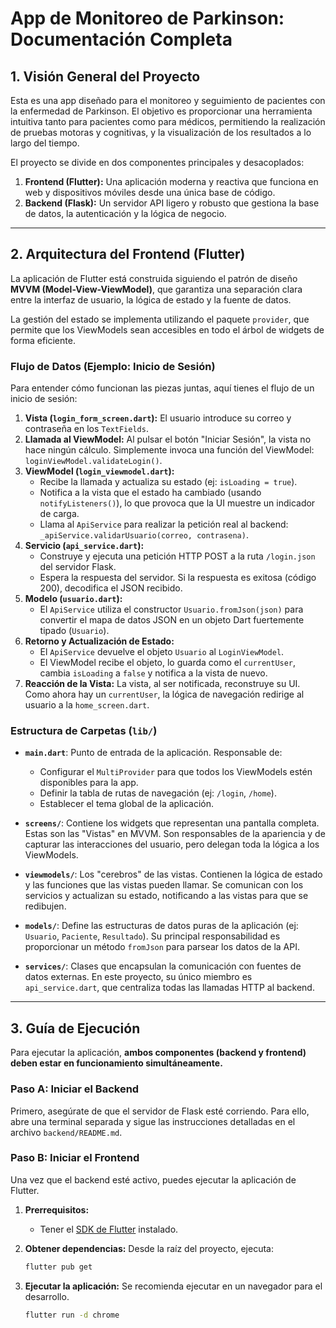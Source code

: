 # App de Monitoreo de Parkinson: Documentación Completa

## 1. Visión General del Proyecto

Esta es una app diseñado para el monitoreo y seguimiento de pacientes con la enfermedad de Parkinson. El objetivo es proporcionar una herramienta intuitiva tanto para pacientes como para médicos, permitiendo la realización de pruebas motoras y cognitivas, y la visualización de los resultados a lo largo del tiempo.

El proyecto se divide en dos componentes principales y desacoplados:

1.  **Frontend (Flutter):** Una aplicación moderna y reactiva que funciona en web y dispositivos móviles desde una única base de código.
2.  **Backend (Flask):** Un servidor API ligero y robusto que gestiona la base de datos, la autenticación y la lógica de negocio.

---

## 2. Arquitectura del Frontend (Flutter)

La aplicación de Flutter está construida siguiendo el patrón de diseño **MVVM (Model-View-ViewModel)**, que garantiza una separación clara entre la interfaz de usuario, la lógica de estado y la fuente de datos.

La gestión del estado se implementa utilizando el paquete `provider`, que permite que los ViewModels sean accesibles en todo el árbol de widgets de forma eficiente.

### Flujo de Datos (Ejemplo: Inicio de Sesión)

Para entender cómo funcionan las piezas juntas, aquí tienes el flujo de un inicio de sesión:

1.  **Vista (`login_form_screen.dart`):** El usuario introduce su correo y contraseña en los `TextFields`.
2.  **Llamada al ViewModel:** Al pulsar el botón "Iniciar Sesión", la vista no hace ningún cálculo. Simplemente invoca una función del ViewModel: `loginViewModel.validateLogin()`.
3.  **ViewModel (`login_viewmodel.dart`):**
    -   Recibe la llamada y actualiza su estado (ej: `isLoading = true`).
    -   Notifica a la vista que el estado ha cambiado (usando `notifyListeners()`), lo que provoca que la UI muestre un indicador de carga.
    -   Llama al `ApiService` para realizar la petición real al backend: `_apiService.validarUsuario(correo, contrasena)`.
4.  **Servicio (`api_service.dart`):**
    -   Construye y ejecuta una petición HTTP POST a la ruta `/login.json` del servidor Flask.
    -   Espera la respuesta del servidor. Si la respuesta es exitosa (código 200), decodifica el JSON recibido.
5.  **Modelo (`usuario.dart`):**
    -   El `ApiService` utiliza el constructor `Usuario.fromJson(json)` para convertir el mapa de datos JSON en un objeto Dart fuertemente tipado (`Usuario`).
6.  **Retorno y Actualización de Estado:**
    -   El `ApiService` devuelve el objeto `Usuario` al `LoginViewModel`.
    -   El ViewModel recibe el objeto, lo guarda como el `currentUser`, cambia `isLoading` a `false` y notifica a la vista de nuevo.
7.  **Reacción de la Vista:** La vista, al ser notificada, reconstruye su UI. Como ahora hay un `currentUser`, la lógica de navegación redirige al usuario a la `home_screen.dart`.

### Estructura de Carpetas (`lib/`)

-   **`main.dart`**: Punto de entrada de la aplicación. Responsable de:
    -   Configurar el `MultiProvider` para que todos los ViewModels estén disponibles para la app.
    -   Definir la tabla de rutas de navegación (ej: `/login`, `/home`).
    -   Establecer el tema global de la aplicación.

-   **`screens/`**: Contiene los widgets que representan una pantalla completa. Estas son las "Vistas" en MVVM. Son responsables de la apariencia y de capturar las interacciones del usuario, pero delegan toda la lógica a los ViewModels.

-   **`viewmodels/`**: Los "cerebros" de las vistas. Contienen la lógica de estado y las funciones que las vistas pueden llamar. Se comunican con los servicios y actualizan su estado, notificando a las vistas para que se redibujen.

-   **`models/`**: Define las estructuras de datos puras de la aplicación (ej: `Usuario`, `Paciente`, `Resultado`). Su principal responsabilidad es proporcionar un método `fromJson` para parsear los datos de la API.

-   **`services/`**: Clases que encapsulan la comunicación con fuentes de datos externas. En este proyecto, su único miembro es `api_service.dart`, que centraliza todas las llamadas HTTP al backend.

---

## 3. Guía de Ejecución

Para ejecutar la aplicación, **ambos componentes (backend y frontend) deben estar en funcionamiento simultáneamente.**

### Paso A: Iniciar el Backend

Primero, asegúrate de que el servidor de Flask esté corriendo. Para ello, abre una terminal separada y sigue las instrucciones detalladas en el archivo `backend/README.md`.

### Paso B: Iniciar el Frontend

Una vez que el backend esté activo, puedes ejecutar la aplicación de Flutter.

1.  **Prerrequisitos:**
    -   Tener el [SDK de Flutter](https://docs.flutter.dev/get-started/install) instalado.

2.  **Obtener dependencias:**
    Desde la raíz del proyecto, ejecuta:
    ```sh
    flutter pub get
    ```

3.  **Ejecutar la aplicación:**
    Se recomienda ejecutar en un navegador para el desarrollo.
    ```sh
    flutter run -d chrome
    ```
